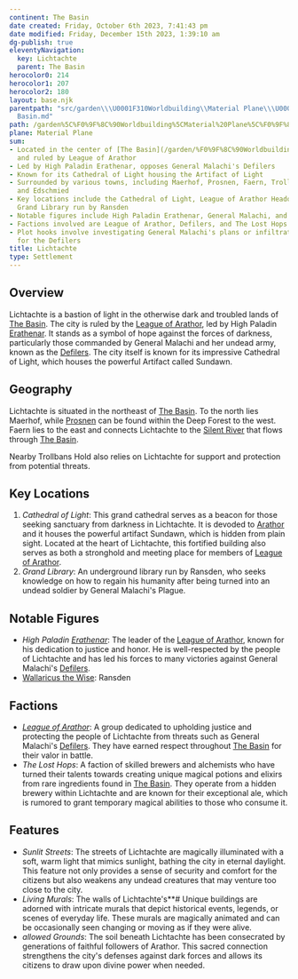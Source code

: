 ```yaml
---
continent: The Basin
date created: Friday, October 6th 2023, 7:41:43 pm
date modified: Friday, December 15th 2023, 1:39:10 am
dg-publish: true
eleventyNavigation:
  key: Lichtachte
  parent: The Basin
herocolor0: 214
herocolor1: 207
herocolor2: 180
layout: base.njk
parentpath: "src/garden\\\U0001F310Worldbuilding\\Material Plane\\\U0001F3DE️The Basin/The
  Basin.md"
path: /garden%5C%F0%9F%8C%90Worldbuilding%5CMaterial%20Plane%5C%F0%9F%8F%9E%EF%B8%8FThe%20Basin%5CRegions%5CLichtachte/
plane: Material Plane
sum:
- Located in the center of [The Basin](/garden/%F0%9F%8C%90Worldbuilding%5CMaterial%20Plane%5C%F0%9F%8F%9E%EF%B8%8FThe%20Basin/The%20Basin)
  and ruled by League of Arathor
- Led by High Paladin Erathenar, opposes General Malachi's Defilers
- Known for its Cathedral of Light housing the Artifact of Light
- Surrounded by various towns, including Maerhof, Prosnen, Faern, Trollbans Hold,
  and Edschmied
- Key locations include the Cathedral of Light, League of Arathor Headquarters, and
  Grand Library run by Ransden
- Notable figures include High Paladin Erathenar, General Malachi, and Ransden
- Factions involved are League of Arathor, Defilers, and The Lost Hops
- Plot hooks involve investigating General Malachi's plans or infiltrating Lichtachte
  for the Defilers
title: Lichtachte
type: Settlement
---
```


## Overview

Lichtachte is a bastion of light in the otherwise dark and troubled lands of [The Basin](/garden/%F0%9F%8C%90Worldbuilding%5CMaterial%20Plane%5C%F0%9F%8F%9E%EF%B8%8FThe%20Basin/The%20Basin). The city is ruled by the [League of Arathor](/garden/%F0%9F%8C%90Worldbuilding%5CMaterial%20Plane%5C%F0%9F%8F%9E%EF%B8%8FThe%20Basin%5CFactions%5CLeague%20of%20Arathor/League%20of%20Arathor), led by High Paladin [Erathenar](/garden/%F0%9F%8C%90Worldbuilding%5CMaterial%20Plane%5C%F0%9F%8F%9E%EF%B8%8FThe%20Basin%5CFactions%5CLeague%20of%20Arathor/High%20Paladin%20Erathenar). It stands as a symbol of hope against the forces of darkness, particularly those commanded by General Malachi and her undead army, known as the [Defilers](/garden/%F0%9F%8C%90Worldbuilding%5CMaterial%20Plane%5C%F0%9F%8F%9E%EF%B8%8FThe%20Basin%5CFactions%5CDefilers/Defilers). The city itself is known for its impressive Cathedral of Light, which houses the powerful Artifact called Sundawn.

## Geography

Lichtachte is situated in the northeast of [The Basin](/garden/%F0%9F%8C%90Worldbuilding%5CMaterial%20Plane%5C%F0%9F%8F%9E%EF%B8%8FThe%20Basin/The%20Basin). To the north lies Maerhof, while [Prosnen](/garden/%F0%9F%8C%90Worldbuilding%5CMaterial%20Plane%5C%F0%9F%8F%9E%EF%B8%8FThe%20Basin%5CRegions%5CProsnen/Prosnen) can be found within the Deep Forest to the west. Faern lies to the east and connects Lichtachte to the [Silent River](/garden/%F0%9F%8C%90Worldbuilding%5CMaterial%20Plane%5C%F0%9F%8F%9E%EF%B8%8FThe%20Basin/Silent%20River) that flows through [The Basin](/garden/%F0%9F%8C%90Worldbuilding%5CMaterial%20Plane%5C%F0%9F%8F%9E%EF%B8%8FThe%20Basin/The%20Basin).

Nearby Trollbans Hold also relies on Lichtachte for support and protection from potential threats.

## Key Locations

1. *Cathedral of Light*: This grand cathedral serves as a beacon for those seeking sanctuary from darkness in Lichtachte. It is devoded to [Arathor](/garden/%F0%9F%8C%90Worldbuilding%5CNether%20Plane%5CGods/Arathor) and it houses the powerful artifact Sundawn, which is hidden from plain sight. Located at the heart of Lichtachte, this fortified building also serves as both a stronghold and meeting place for members of [League of Arathor](/garden/%F0%9F%8C%90Worldbuilding%5CMaterial%20Plane%5C%F0%9F%8F%9E%EF%B8%8FThe%20Basin%5CFactions%5CLeague%20of%20Arathor/League%20of%20Arathor).
2. *Grand Library*: An underground library run by Ransden, who seeks knowledge on how to regain his humanity after being turned into an undead soldier by General Malachi's Plague.

## Notable Figures

- *High Paladin [Erathenar](/garden/%F0%9F%8C%90Worldbuilding%5CMaterial%20Plane%5C%F0%9F%8F%9E%EF%B8%8FThe%20Basin%5CFactions%5CLeague%20of%20Arathor/High%20Paladin%20Erathenar)*: The leader of the [League of Arathor](/garden/%F0%9F%8C%90Worldbuilding%5CMaterial%20Plane%5C%F0%9F%8F%9E%EF%B8%8FThe%20Basin%5CFactions%5CLeague%20of%20Arathor/League%20of%20Arathor), known for his dedication to justice and honor. He is well-respected by the people of Lichtachte and has led his forces to many victories against General Malachi's [Defilers](/garden/%F0%9F%8C%90Worldbuilding%5CMaterial%20Plane%5C%F0%9F%8F%9E%EF%B8%8FThe%20Basin%5CFactions%5CDefilers/Defilers).
- [Wallaricus the Wise](/garden/%F0%9F%8C%90Worldbuilding%5CMaterial%20Plane%5C%F0%9F%8F%9E%EF%B8%8FThe%20Basin%5CFactions%5CLeague%20of%20Arathor/Wallaricus%20the%20Wise): Ransden

## Factions

- *[League of Arathor](/garden/%F0%9F%8C%90Worldbuilding%5CMaterial%20Plane%5C%F0%9F%8F%9E%EF%B8%8FThe%20Basin%5CFactions%5CLeague%20of%20Arathor/League%20of%20Arathor)*: A group dedicated to upholding justice and protecting the people of Lichtachte from threats such as General Malachi's [Defilers](/garden/%F0%9F%8C%90Worldbuilding%5CMaterial%20Plane%5C%F0%9F%8F%9E%EF%B8%8FThe%20Basin%5CFactions%5CDefilers/Defilers). They have earned respect throughout [The Basin](/garden/%F0%9F%8C%90Worldbuilding%5CMaterial%20Plane%5C%F0%9F%8F%9E%EF%B8%8FThe%20Basin/The%20Basin) for their valor in battle.
- *The Lost Hops*: A faction of skilled brewers and alchemists who have turned their talents towards creating unique magical potions and elixirs from rare ingredients found in [The Basin](/garden/%F0%9F%8C%90Worldbuilding%5CMaterial%20Plane%5C%F0%9F%8F%9E%EF%B8%8FThe%20Basin/The%20Basin). They operate from a hidden brewery within Lichtachte and are known for their exceptional ale, which is rumored to grant temporary magical abilities to those who consume it.

## Features

- *Sunlit Streets*: The streets of Lichtachte are magically illuminated with a soft, warm light that mimics sunlight, bathing the city in eternal daylight. This feature not only provides a sense of security and comfort for the citizens but also weakens any undead creatures that may venture too close to the city.
- *Living Murals*: The walls of Lichtachte's**# Unique buildings are adorned with intricate murals that depict historical events, legends, or scenes of everyday life. These murals are magically animated and can be occasionally seen changing or moving as if they were alive.
- *allowed Grounds*: The soil beneath Lichtachte has been consecrated by generations of faithful followers of Arathor. This sacred connection strengthens the city's defenses against dark forces and allows its citizens to draw upon divine power when needed.